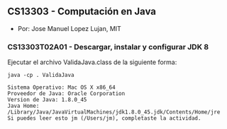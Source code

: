 ## CS13303 - Computación en Java
- Por: Jose Manuel Lopez Lujan, MIT

### CS13303T02A01 - Descargar, instalar y configurar JDK 8 

Ejecutar el archivo ValidaJava.class de la siguiente forma:
```
java -cp . ValidaJava

Sistema Operativo: Mac OS X x86_64
Proveedor de Java: Oracle Corporation
Version de Java: 1.8.0_45 
Java Home: /Library/Java/JavaVirtualMachines/jdk1.8.0_45.jdk/Contents/Home/jre
Si puedes leer esto jm (/Users/jm), completaste la actividad.
 
```
